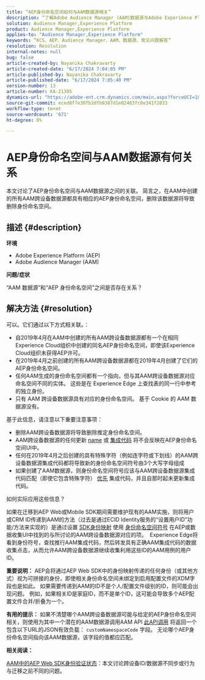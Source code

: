 ```yaml
---
title: “AEP身份命名空间如何与AAM数据源相关”
description: “了解Adobe Audience Manager (AAM)数据源与Adobe Experience Platform (AEP)身份命名空间之间的关系。”
solution: Audience Manager,Experience Platform
product: Audience Manager,Experience Platform
applies-to: "Audience Manager,Experience Platform"
keywords: “KCS、AEP、Audience Manager、AAM、数据源、常见问题解答”
resolution: Resolution
internal-notes: null
bug: false
article-created-by: Nayanika Chakravarty
article-created-date: "6/17/2024 7:04:05 PM"
article-published-by: Nayanika Chakravarty
article-published-date: "6/17/2024 7:05:40 PM"
version-number: 13
article-number: KA-21305
dynamics-url: "https://adobe-ent.crm.dynamics.com/main.aspx?forceUCI=1&pagetype=entityrecord&etn=knowledgearticle&id=f369155b-dc2c-ef11-840b-000d3a34c086"
source-git-commit: eced8f7e30fb2dfb0387d1e02483fc0e341f2033
workflow-type: tm+mt
source-wordcount: '671'
ht-degree: 8%

---
```


# AEP身份命名空间与AAM数据源有何关系


本文讨论了AEP身份命名空间与AAM数据源之间的关联。 简言之，在AAM中创建的所有AAM跨设备数据源都具有相应的AEP身份命名空间，删除该数据源将导致删除身份命名空间。

## 描述 {#description}


<b>环境</b>

- Adobe Experience Platform (AEP)
- Adobe Audience Manager (AAM)


<b>问题/症状</b>

“AAM 数据源”和“AEP 身份命名空间”之间是否存在关系？


## 解决方法 {#resolution}


可以。它们通过以下方式相关联。：

- 自2019年4月在AAM中创建的所有AAM跨设备数据源都有一个在相同Experience Cloud组织中创建的同名AEP身份命名空间，即使该Experience Cloud组织未获得AEP许可。
- 在2019年4月之前创建的所有AAM跨设备数据源都在2019年4月创建了它们的AEP身份命名空间。
- 任何AAM生成的身份命名空间都有一个指向，但与其AAM跨设备数据源对应命名空间不同的实体。 这些是在 Experience Edge 上查找表的同一行中参考的独立身份。
- 只有 AAM 跨设备数据源具有对应的身份命名空间。 基于 Cookie 的 AAM 数据源没有。


基于此信息，请注意以下重要注意事项：

- 删除AAM跨设备数据源将导致删除推定身份命名空间。
- AAM跨设备数据源的任何更新 <u>name</u> 或 <u>集成代码</u> 将不会反映在AEP身份命名空间UI中。
- 任何在2019年4月之后创建的具有特殊字符（例如连字符或下划线）的AAM跨设备数据源集成代码都将导致新的身份命名空间符号由3个大写字母组成
- 如果创建了AAM数据源，则身份命名空间符号应该与AAM跨设备数据源集成代码匹配（即使它包含特殊字符） <u>优先</u> 集成代码，并且自那时起未更新集成代码。


如何实际应用这些信息？

如果在迁移到AEP Web或Mobile SDK期间需要维护现有的AAM实施，则将用户或CRM ID传递到AAM的方法（过去是通过ECID Identity服务的“设置用户ID”功能/方法来实现的）是通过设置 [SDK身份映射](https://experienceleague.adobe.com/docs/experience-platform/edge/identity/overview.html?lang=en) 使用 <u>身份命名空间符号</u> 在AEP或数据收集UI中找到的与所讨论的AAM跨设备数据源对应的项。  Experience Edge将看到身份符号，查找推行AAM集成代码，然后转发具有正确AAM集成代码的数据收集点击，从而允许AAM跨设备数据源继续收集利用这些ID的AAM用例的用户ID。

<b>重要说明：</b> AEP会将通过AEP Web SDK中的身份映射传递的任何身份（或其他方式）视为可拼接的身份，即使相关身份命名空间未绑定到启用配置文件的XDM字段也是如此。 如果需要传递到AAM的ID不是个人/配置文件级别的ID，则可能会出现问题。 例如，如果相关ID是家庭ID，而不是单个ID，这可能会导致多个AEP配置文件合并/折叠为一个。

<b>有用的提示：</b> 如果不清楚哪个AAM跨设备数据源可能与给定的AEP身份命名空间相关，则使用为其中一个潜在的AAM数据源调用AAM API [此API调用](https://bank.demdex.com/portal/api/v1/openapi.yaml) 将返回一个包含以下URL的JSON有效负载： `customNamespaceCode` 字段。 无论哪个AEP身份命名空间指向该AAM数据源，该字段的值都应匹配。

<b>相关阅读：</b>

[AAM中的AEP Web SDK身份验证状态](https://experienceleague.adobe.com/en/docs/experience-cloud-kcs/kbarticles/ka-21833)：本文讨论跨设备ID/数据源不同步或行为与迁移之前不同的问题。


